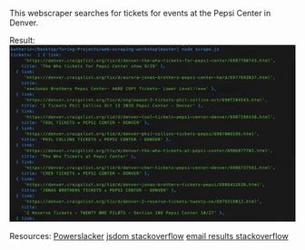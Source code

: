 This webscraper searches for tickets for events at the Pepsi Center in Denver.

Result:
![screenshot](https://github.com/kawilliams8/web-scraping-workshop/blob/master/Screen%20Shot%202019-09-27%20at%2012.08.19%20PM.png)


Resources:
[Powerslacker](https://www.powerslacker.cc/get-started-with-nightmarejs-craigslist-screen-scraping-tutorial/)
[jsdom stackoverflow](https://stackoverflow.com/questions/37239690/nodejs-jquery-needs-jsdom)
[email results stackoverflow](https://stackoverflow.com/questions/7381150/how-to-send-an-email-from-javascript)
